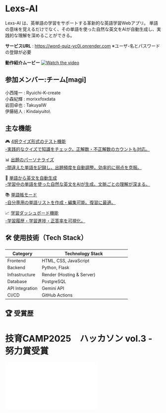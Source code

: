# Lexs-AI
Lexs-AI は、英単語の学習をサポートする革新的な英語学習Webアプリ。
単語の意味を覚えるだけでなく、その単語を使った自然な英文をAIが自動生成し、実践的な理解を深めることができる。

**サービスURL** : https://word-quiz-yc0i.onrender.com
※ユーザ-名とパスワードの登録が必要

**動作紹介ムービー**
[![Watch the video](https://img.youtube.com/vi/KWuDLSS8ywU/hqdefault.jpg)](https://www.youtube.com/watch?v=KWuDLSS8ywU)


## 参加メンバー:チーム[magi]
小西隆一 : Ryuichi-K-create\
小森紀輝 : morixxfoxdata\
岩田卓也 : TakuyaIW\
伊藤結人 : Kindaiyuito\

## 主な機能
🎮 <ins>4択クイズ形式のテスト機能<ins>\
-実践的なクイズで知識をチェック。正解数・不正解数のカウントも対応。

📊 <ins>出題のパーソナライズ<ins>\
-間違えた単語を記録し、出題頻度を自動調整。効率的に弱点を克服。

🧠 <ins>単語から英文を自動生成<ins>\
-学習中の単語を使った自然な英文をAIが生成。文脈ごとの理解が深まる。

📚 <ins>単語帳モード<ins>\
-自分専用の単語リストを作成・編集可能。復習に最適。

📈 <ins>学習ダッシュボード機能<ins>\
-学習履歴・学習進捗・正答率を可視化。


## 🛠 使用技術（Tech Stack）
| Category            | Technology Stack                                          |
|---------------------|-----------------------------------------------------------|
| Frontend            | HTML, CSS, JavaScript                                     |
| Backend             | Python, Flask                                             |
| Infrastructure      | Render (Hosting & Server)                                 |
| Database            | PostgreSQL                                                |
| API Integration     | Gemini API                                                |
| CI/CD               | GitHub Actions  　　　　　　　　　　　　                      |

## 🏆 受賞歴
# 技育CAMP2025　ハッカソン vol.3 - 努力賞受賞
![Lexs-AI Logo](assets/努力賞_magi.pdf)